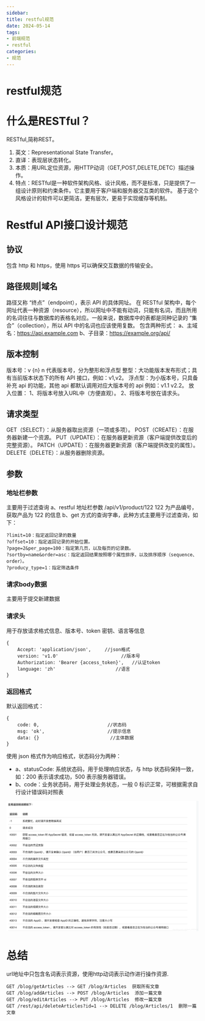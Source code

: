 ```yaml
---
sidebar:
title: restful规范
date: 2024-05-14
tags:
- 前端规范
- restful
categories:
- 规范
---
```

# restful规范


# 什么是RESTful？

RESTful,简称REST。
1. 英文：Representational State Transfer。
2. 直译：表现层状态转化。
3. 本质：用URL定位资源，用HTTP动词（GET,POST,DELETE,DETC）描述操作。
4. 特点：RESTful是一种软件架构风格、设计风格，而不是标准，只是提供了一组设计原则和约束条件。它主要用于客户端和服务器交互类的软件。 基于这个风格设计的软件可以更简洁，更有层次，更易于实现缓存等机制。

# Restful API接口设计规范

## 协议
包含 http 和 https，使用 https 可以确保交互数据的传输安全。

## 路径规则|域名
路径又称 “终点”（endpoint），表示 API 的具体网址。
在 RESTful 架构中，每个网址代表一种资源（resource），所以网址中不能有动词，只能有名词，而且所用的名词往往与数据库的表格名对应。一般来说，数据库中的表都是同种记录的 “集合”（collection），所以 API 中的名词也应该使用复数。
包含两种形式：
a、主域名：https://api.example.com
b、子目录：https://example.org/api/

## 版本控制
版本号：v {n} n 代表版本号，分为整形和浮点型
整型：大功能版本发布形式；具有当前版本状态下的所有 API 接口，例如：v1,v2。
浮点型：为小版本号，只具备补充 api 的功能，其他 api 都默认调用对应大版本号的 api 例如：v1.1 v2.2。
放入位置：
1、将版本号放入URL中（方便直观）。
2、将版本号放在请求头。

## 请求类型
GET（SELECT）：从服务器取出资源（一项或多项）。
POST（CREATE）：在服务器新建一个资源。
PUT（UPDATE）：在服务器更新资源（客户端提供改变后的完整资源）。
PATCH（UPDATE）：在服务器更新资源（客户端提供改变的属性）。
DELETE（DELETE）：从服务器删除资源。

## 参数

### 地址栏参数
主要用于过滤查询
a、restful 地址栏参数 /api/v1/product/122 122 为产品编号，获取产品为 122 的信息
b、get 方式的查询字串，此种方式主要用于过滤查询，如下：
```text
?limit=10：指定返回记录的数量
?offset=10：指定返回记录的开始位置。
?page=2&per_page=100：指定第几页，以及每页的记录数。
?sortby=name&order=asc：指定返回结果按照哪个属性排序，以及排序顺序（sequence、order）。
?producy_type=1：指定筛选条件
```


### 请求body数据

主要用于提交新建数据

### 请求头

用于存放请求格式信息、版本号、token 密钥、语言等信息

```text
{
    Accept: 'application/json',     //json格式
    version: 'v1.0'                       //版本号
    Authorization: 'Bearer {access_token}',   //认证token
    language: 'zh'                      //语言
}
```

### 返回格式

默认返回格式：

```text
{
    code: 0,                         //状态码
    msg: 'ok',                       //提示信息
    data: {}                          //主体数据
}
```

使用 json 格式作为响应格式，状态码分为两种：
* a、statusCode: 系统状态码，用于处理响应状态，与 http 状态码保持一致，如：200 表示请求成功，500 表示服务器错误。
* b、code：业务状态码，用于处理业务状态，一般 0 标识正常，可根据需求自行设计错误码对照表

![img.png](img.png)


# 总结

url地址中只包含名词表示资源，使用http动词表示动作进行操作资源.

```text
GET /blog/getArticles --> GET /blog/Articles  获取所有文章
GET /blog/addArticles --> POST /blog/Articles  添加一篇文章
GET /blog/editArticles --> PUT /blog/Articles  修改一篇文章 
GET /rest/api/deleteArticles?id=1 --> DELETE /blog/Articles/1  删除一篇文章
```


